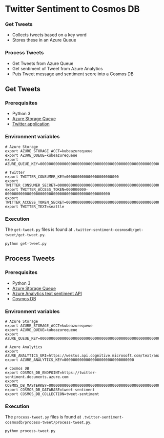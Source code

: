 # Twitter Sentiment to Cosmos DB

### Get Tweets

- Collects tweets based on a key word
- Stores these in an Azure Queue

### Process Tweets

- Get Tweets from Azure Queue
- Get sentiment of Tweet from Azure Analytics
- Puts Tweet message and sentiment score into a Cosmos DB

## Get Tweets

### Prerequisites

- Python 3
- [Azure Storage Queue](https://docs.microsoft.com/en-us/azure/storage/storage-python-how-to-use-queue-storage)
- [Twitter application](https://dev.twitter.com/#)

### Environment variables

```
# Azure Storage
export AZURE_STORAGE_ACCT=kubeazurequeue
export AZURE_QUEUE=kubeazurequeue 
export AZURE_QUEUE_KEY=0000000000000000000000000000000000000000000000000000000000000000000000000000000000000000

# Twitter
export TWITTER_CONSUMER_KEY=000000000000000000000000
export TWITTER_CONSUMER_SECRET=000000000000000000000000000000000000000000000000
export TWITTER_ACCESS_TOKEN=000000000-000000000000000000000000000000000000000000000000
export TWITTER_ACCESS_TOKEN_SECRET=000000000000000000000000000000000000000000000000
export TWITTER_TEXT=seattle
```

### Execution

The `get-tweet.py` files is found at `.twitter-sentiment-cosmosdb/get-tweet/get-tweet.py`.

```
python get-tweet.py
```

## Process Tweets

### Prerequisites

- Python 3
- [Azure Storage Queue](https://docs.microsoft.com/en-us/azure/storage/storage-python-how-to-use-queue-storage)
- [Azure Analytics text sentiment API](https://docs.microsoft.com/en-us/azure/cognitive-services/text-analytics/quick-start)
- [Cosmos DB](https://docs.microsoft.com/en-us/azure/cosmos-db/introduction)

### Environment variables

```
# Azure Storage
export AZURE_STORAGE_ACCT=kubeazurequeue
export AZURE_QUEUE=kubeazurequeue
export AZURE_QUEUE_KEY=0000000000000000000000000000000000000000000000000000000000000000000000000000000000000000

# Azure Analytics
export AZURE_ANALYTICS_URI=https://westus.api.cognitive.microsoft.com/text/analytics/v2.0/sentiment
export AZURE_ANALYTICS_KEY=00000000000000000000000000000000

# Cosmos DB
export COSMOS_DB_ENDPOINT=https://twitter-sentiment.documents.azure.com
export COSMOS_DB_MASTERKEY=0000000000000000000000000000000000000000000000000000000000000000000000000000000000000000
export COSMOS_DB_DATABASE=tweet-sentiment
export COSMOS_DB_COLLECTION=tweet-sentiment
```

### Execution

The `process-tweet.py` files is found at `.twitter-sentiment-cosmosdb/process-tweet/process-tweet.py`.

```
python process-tweet.py
```
